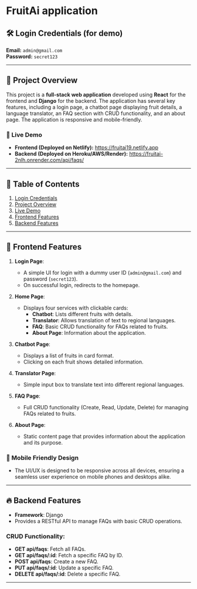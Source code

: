 # FruitAi application

## 🛠 Login Credentials (for demo)
**Email:** `admin@gmail.com`  
**Password:** `secret123`

---

## 📖 Project Overview

This project is a **full-stack web application** developed using **React** for the frontend and **Django** for the backend. The application has several key features, including a login page, a chatbot page displaying fruit details, a language translator, an FAQ section with CRUD functionality, and an about page. The application is responsive and mobile-friendly.

### 🚀 Live Demo

- **Frontend (Deployed on Netlify):** https://fruitai19.netlify.app
- **Backend (Deployed on Heroku/AWS/Render):** https://fruitai-2nlh.onrender.com/api/faqs/

---

## 🧭 Table of Contents

1. [Login Credentials](#login-credentials-for-demo)
2. [Project Overview](#project-overview)
3. [Live Demo](#live-demo)
4. [Frontend Features](#frontend-features)
5. [Backend Features](#backend-features)


---

## 🌟 Frontend Features

1. **Login Page**:
   - A simple UI for login with a dummy user ID (`admin@gmail.com`) and password (`secret123`).
   - On successful login, redirects to the homepage.
   
2. **Home Page**:
   - Displays four services with clickable cards:
     - **Chatbot**: Lists different fruits with details.
     - **Translator**: Allows translation of text to regional languages.
     - **FAQ**: Basic CRUD functionality for FAQs related to fruits.
     - **About Page**: Information about the application.

3. **Chatbot Page**:
   - Displays a list of fruits in card format.
   - Clicking on each fruit shows detailed information.

4. **Translator Page**:
   - Simple input box to translate text into different regional languages.

5. **FAQ Page**:
   - Full CRUD functionality (Create, Read, Update, Delete) for managing FAQs related to fruits.

6. **About Page**:
   - Static content page that provides information about the application and its purpose.

### 📱 Mobile Friendly Design
- The UI/UX is designed to be responsive across all devices, ensuring a seamless user experience on mobile phones and desktops alike.

---

## 🔥 Backend Features

- **Framework**: Django
- Provides a RESTful API to manage FAQs with basic CRUD operations.
  
### CRUD Functionality:
- **GET api/faqs**: Fetch all FAQs.
- **GET api/faqs/:id**: Fetch a specific FAQ by ID.
- **POST api/faqs**: Create a new FAQ.
- **PUT api/faqs/:id**: Update a specific FAQ.
- **DELETE api/faqs/:id**: Delete a specific FAQ.

---

